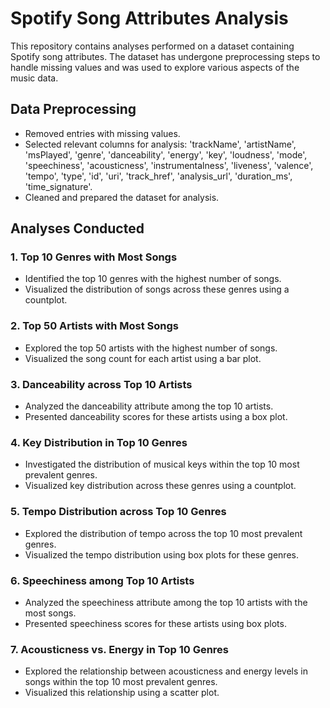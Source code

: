 # Spotify Song Attributes Analysis

This repository contains analyses performed on a dataset containing Spotify song attributes. The dataset has undergone preprocessing steps to handle missing values and was used to explore various aspects of the music data.

## Data Preprocessing

- Removed entries with missing values.
- Selected relevant columns for analysis: 'trackName', 'artistName', 'msPlayed', 'genre', 'danceability', 'energy', 'key', 'loudness', 'mode', 'speechiness', 'acousticness', 'instrumentalness', 'liveness', 'valence', 'tempo', 'type', 'id', 'uri', 'track_href', 'analysis_url', 'duration_ms', 'time_signature'.
- Cleaned and prepared the dataset for analysis.

## Analyses Conducted

### 1. Top 10 Genres with Most Songs
- Identified the top 10 genres with the highest number of songs.
- Visualized the distribution of songs across these genres using a countplot.

### 2. Top 50 Artists with Most Songs
- Explored the top 50 artists with the highest number of songs.
- Visualized the song count for each artist using a bar plot.

### 3. Danceability across Top 10 Artists
- Analyzed the danceability attribute among the top 10 artists.
- Presented danceability scores for these artists using a box plot.

### 4. Key Distribution in Top 10 Genres
- Investigated the distribution of musical keys within the top 10 most prevalent genres.
- Visualized key distribution across these genres using a countplot.

### 5. Tempo Distribution across Top 10 Genres
- Explored the distribution of tempo across the top 10 most prevalent genres.
- Visualized the tempo distribution using box plots for these genres.

### 6. Speechiness among Top 10 Artists
- Analyzed the speechiness attribute among the top 10 artists with the most songs.
- Presented speechiness scores for these artists using box plots.

### 7. Acousticness vs. Energy in Top 10 Genres
- Explored the relationship between acousticness and energy levels in songs within the top 10 most prevalent genres.
- Visualized this relationship using a scatter plot.

